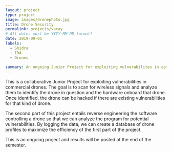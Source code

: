 ```yaml
---
layout: project
type: project
image: images/dronephoto.jpg
title: Drone Security
permalink: projects/vacay
# All dates must be YYYY-MM-DD format!
date: 2019-09-05
labels:
  - Ghidra
  - IDA
  - Drones
 
summary: An ongoing Junior Project for exploiting vulnerabilites in commercial drones based on wireless signal profiling.
---
```


This is a collaborative Junior Project for exploiting vulnerabilities in commercial drones. The goal is to scan for wireless signals and analyze them to identify the drone in question and the hardware onboard that drone. Once identified, the drone can be hacked if there are existing vulnerabilities for that kind of drone.

The second part of this project entails reverse engineering the software controlling a drone so that we can analyze the program for potential vulnerabilities. By logging the data, we can create a database of drone profiles to maximize the efficiency of the first part of the project.

This is an ongoing project and results will be posted at the end of the semester.
